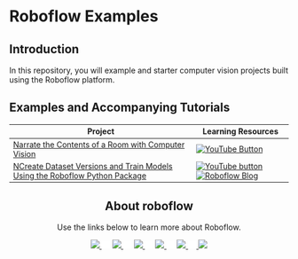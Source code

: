 # Roboflow Examples

## Introduction

In this repository, you will example and starter computer vision projects built using the Roboflow platform.

## Examples and Accompanying Tutorials

| Project | Learning Resources |
| --- | --- |
| [Narrate the Contents of a Room with Computer Vision]() | [![YouTube Button](https://camo.githubusercontent.com/31485b76bc4c4d1b73e0c55965675990d1ad50ee6b6729778ed17e7517a50538/68747470733a2f2f6261646765732e616c65656e34322e636f6d2f7372632f796f75747562652e737667)](https://youtube.com) |
| [NCreate Dataset Versions and Train Models Using the Roboflow Python Package]() | [![YouTube button](https://camo.githubusercontent.com/31485b76bc4c4d1b73e0c55965675990d1ad50ee6b6729778ed17e7517a50538/68747470733a2f2f6261646765732e616c65656e34322e636f6d2f7372632f796f75747562652e737667)](https://youtube.com) [![Roboflow Blog](https://raw.githubusercontent.com/roboflow-ai/notebooks/main/assets/badges/roboflow-blogpost.svg)](https://blog.roboflow.com/launch-version-export-and-train-models-in-the-roboflow-python-package/)|


<h2 align="center">About roboflow</h2>

<p align="center">Use the links below to learn more about Roboflow.</p>

<div align="center">
    <a href="https://youtube.com/roboflow">
        <img src="https://media.roboflow.com/notebooks/template/icons/purple/youtube.png?ik-sdk-version=javascript-1.4.3&updatedAt=1672949634652" width="4%"/>
    </a>
    <img src="https://github.com/SkalskiP/SkalskiP/blob/master/icons/transparent.png" width="3%"/>
    <a href="https://roboflow.com">
        <img src="https://media.roboflow.com/notebooks/template/icons/purple/roboflow-app.png?ik-sdk-version=javascript-1.4.3&updatedAt=1672949746649" width="4%"/>
    </a>
    <img src="https://github.com/SkalskiP/SkalskiP/blob/master/icons/transparent.png" width="3%"/>
    <a href="https://www.linkedin.com/company/roboflow-ai/">
        <img src="https://media.roboflow.com/notebooks/template/icons/purple/linkedin.png?ik-sdk-version=javascript-1.4.3&updatedAt=1672949633691" width="4%"/>
    </a>
    <img src="https://github.com/SkalskiP/SkalskiP/blob/master/icons/transparent.png" width="3%"/>
    <a href="https://docs.roboflow.com">
        <img src="https://media.roboflow.com/notebooks/template/icons/purple/knowledge.png?ik-sdk-version=javascript-1.4.3&updatedAt=1672949634511" width="4%"/>
    </a>
    <img src="https://github.com/SkalskiP/SkalskiP/blob/master/icons/transparent.png" width="3%"/>
    <a href="https://disuss.roboflow.com">
        <img src="https://media.roboflow.com/notebooks/template/icons/purple/forum.png?ik-sdk-version=javascript-1.4.3&updatedAt=1672949633584" width="4%" />
    <img src="https://github.com/SkalskiP/SkalskiP/blob/master/icons/transparent.png" width="3%"/>
    <a href="https://blog.roboflow.com">
        <img src="https://media.roboflow.com/notebooks/template/icons/purple/blog.png?ik-sdk-version=javascript-1.4.3&updatedAt=1672949633605" width="4%" />
    </a>
    </a>
</div>